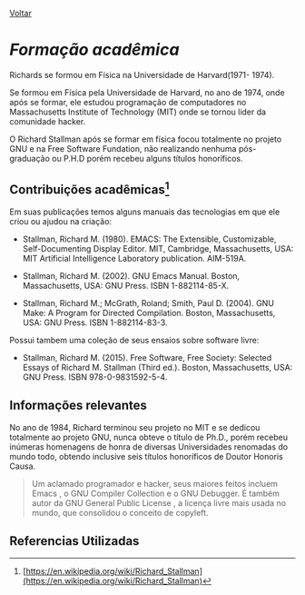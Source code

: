 [Voltar](intro.md)

  

# *Formação acadêmica*

Richards se formou em Física na Universidade de Harvard(1971- 1974).

Se formou em Física pela Universidade de Harvard, no ano de 1974, onde após se formar, ele estudou programação de computadores no Massachusetts Institute of Technology (MIT) onde se tornou lider da comunidade hacker.

O Richard Stallman após se formar em física focou totalmente no projeto GNU e na Free Software Fundation, não realizando nenhuma pós-graduação ou P.H.D porém recebeu alguns títulos honoríficos.

## Contribuições acadêmicas[^6]

Em suas publicações temos alguns manuais das tecnologias em que ele criou ou ajudou na criação:

- Stallman, Richard M. (1980). EMACS: The Extensible, Customizable, Self-Documenting Display Editor. MIT, Cambridge, Massachusetts, USA: MIT Artificial Intelligence Laboratory publication. AIM-519A.
    
- Stallman, Richard M. (2002). GNU Emacs Manual. Boston, Massachusetts, USA: GNU Press. ISBN 1-882114-85-X.
    
- Stallman, Richard M.; McGrath, Roland; Smith, Paul D. (2004). GNU Make: A Program for Directed Compilation. Boston, Massachusetts, USA: GNU Press. ISBN 1-882114-83-3.

Possui tambem uma coleção de seus ensaios sobre software livre:

- Stallman, Richard M. (2015). Free Software, Free Society: Selected Essays of Richard M. Stallman (Third ed.). Boston, Massachusetts, USA: GNU Press. ISBN 978-0-9831592-5-4.

  

## Informações relevantes

No ano de 1984, Richard terminou seu projeto no MIT e se dedicou totalmente ao projeto GNU, nunca obteve o título de Ph.D., porém recebeu inúmeras homenagens de honra de diversas Universidades renomadas do mundo todo, obtendo inclusive seis títulos honoríficos de Doutor Honoris Causa.

> Um aclamado programador e hacker, seus maiores feitos incluem Emacs ,
> o GNU Compiler Collection e o GNU Debugger. É também autor da GNU
> General Public License , a licença livre mais usada no mundo, que
> consolidou o conceito de copyleft.

  
  

## Referencias Utilizadas

[^1]:[https://www.infoescola.com/biografias/richard-stallman/](https://www.infoescola.com/biografias/richard-stallman/)
[^2]:[https://pt.wikipedia.org/wiki/Richard_Matthew_Stallman](https://pt.wikipedia.org/wiki/Richard_Matthew_Stallman)
[^3]:[https://citacoes.in/autores/richard-stallman/](https://citacoes.in/autores/richard-stallman/)
[^4]:[https://stallman.org/](https://stallman.org/)
[^5]:[https://pt.frwiki.wiki/wiki/Richard_Stallman](https://pt.frwiki.wiki/wiki/Richard_Stallman)
[^6]:[https://en.wikipedia.org/wiki/Richard_Stallman](https://en.wikipedia.org/wiki/Richard_Stallman)
